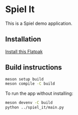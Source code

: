 # Spiel It

This is a Spiel demo application.

## Installation

[Install this Flatpak](http://project-spiel.org/spiel-it/spiel-it.flatpakref)

## Build instructions

```sh
meson setup build
meson compile -C build
```

To run the app without installing:
```sh
meson devenv -C build
python ../spiel_it/main.py
```